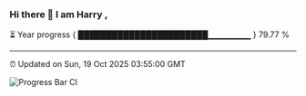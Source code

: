 ### Hi there 👋 I am Harry , 

⏳ Year progress { ███████████████████████▁▁▁▁▁▁▁ } 79.77 %

---

⏰ Updated on Sun, 19 Oct 2025 03:55:00 GMT

![Progress Bar CI](https://github.com/duykhang68/duykhang68/workflows/Progress%20Bar%20CI/badge.svg)

